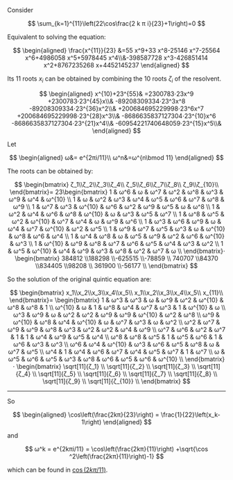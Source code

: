 
Consider

$$
\sum_{k=1}^{11}\left(22\cos\frac{2 k π i}{23}+1\right)=0
$$

Equivalent to solving the equation:

$$
\begin{aligned}
\frac{x^{11}}{23}
&=55 x^9+33 x^8-25146 x^7-25564 x^6+4986058 x^5+5978445 x^4\\&-398587728 x^3-426851414 x^2+8767235268 x+4452145237
\end{aligned}
$$

Its 11 roots $x_i$ can be obtained by combining the 10 roots $ζ_i$ of the resolvent.

$$
\begin{aligned}
x^{10}+23^{55}&
=2300783⋅23x^9
+2300783⋅23^{45}x\\&
-89208309334⋅23^3x^8
-89208309334⋅23^{36}x^2\\&
+200684695229998⋅23^6x^7
+200684695229998⋅23^{28}x^3\\&
-8686635837127304⋅23^{10}x^6
-8686635837127304⋅23^{21}x^4\\&
-60954221740648059⋅23^{15}x^5\\&
\end{aligned}
$$

Let 

$$
\begin{aligned}
ω&= e^{2πi/11}\\
ω^n&=ω^{n\bmod 11}
\end{aligned}
$$

The roots can be obtained by:

$$
\begin{bmatrix}
ζ_1\\ζ_2\\ζ_3\\ζ_4\\
ζ_5\\ζ_6\\ζ_7\\ζ_8\\
ζ_9\\ζ_{10}\\
\end{bmatrix}=
23\begin{bmatrix}
1 & ω^6 & ω & ω^7 & ω^2 & ω^8 & ω^3 & ω^9 & ω^4 & ω^{10} \\
1 & ω & ω^2 & ω^3 & ω^4 & ω^5 & ω^6 & ω^7 & ω^8 & ω^9 \\
1 & ω^7 & ω^3 & ω^{10} & ω^6 & ω^2 & ω^9 & ω^5 & ω & ω^8 \\
1 & ω^2 & ω^4 & ω^6 & ω^8 & ω^{10} & ω & ω^3 & ω^5 & ω^7 \\
1 & ω^8 & ω^5 & ω^2 & ω^{10} & ω^7 & ω^4 & ω & ω^9 & ω^6 \\
1 & ω^3 & ω^6 & ω^9 & ω & ω^4 & ω^7 & ω^{10} & ω^2 & ω^5 \\
1 & ω^9 & ω^7 & ω^5 & ω^3 & ω & ω^{10} & ω^8 & ω^6 & ω^4 \\
1 & ω^4 & ω^8 & ω & ω^5 & ω^9 & ω^2 & ω^6 & ω^{10} & ω^3 \\
1 & ω^{10} & ω^9 & ω^8 & ω^7 & ω^6 & ω^5 & ω^4 & ω^3 & ω^2 \\
1 & ω^5 & ω^{10} & ω^4 & ω^9 & ω^3 & ω^8 & ω^2 & ω^7 & ω \\
\end{bmatrix}⋅
\begin{bmatrix}
384812 \\188298 \\-625515 \\-78859 \\
740707 \\84370 \\834405 \\98208 \\
361900 \\-56177 \\
\end{bmatrix}
$$

So the solution of the original quintic equation are:

$$
\begin{bmatrix}
x_1\\x_2\\x_3\\x_4\\x_5\\
x_1\\x_2\\x_3\\x_4\\x_5\\
x_{11}\\
\end{bmatrix}=
\begin{bmatrix}
 1 & ω^3 & ω^3 & ω & ω^9 & ω^2 & ω^{10} & ω^8 & ω^8 & 1 \\
 ω^{10} & ω & 1 & ω^8 & ω^4 & ω^7 & ω^3 & 1 & ω^{10} & ω \\
 ω^3 & ω^9 & ω & ω^2 & ω^2 & ω^9 & ω^9 & ω^{10} & ω^2 & ω^8 \\
 ω^9 & ω^{10} & ω^8 & ω^4 & ω^{10} & ω & ω^7 & ω^3 & ω & ω^2 \\
 ω^2 & ω^7 & ω^9 & ω^9 & ω^8 & ω^3 & ω^2 & ω^2 & ω^4 & ω^9 \\
 ω^7 & ω^6 & ω^2 & ω^7 & 1 & 1 & ω^4 & ω^9 & ω^5 & ω^4 \\
 ω^8 & ω^8 & ω^5 & 1 & ω^5 & ω^6 & 1 & ω^6 & ω^3 & ω^3 \\
 ω^6 & ω^4 & ω^{10} & ω^3 & ω^6 & ω^5 & ω^8 & ω & ω^7 & ω^5 \\
 ω^4 & 1 & ω^4 & ω^6 & ω^7 & ω^4 & ω^5 & ω^7 & 1 & ω^7 \\
 ω & ω^5 & ω^6 & ω^5 & ω^3 & ω^8 & ω^6 & ω^5 & ω^6 & ω^{10} \\
\end{bmatrix}⋅
\begin{bmatrix}
\sqrt[11]{ζ_1} \\
\sqrt[11]{ζ_2} \\
\sqrt[11]{ζ_3} \\
\sqrt[11]{ζ_4} \\
\sqrt[11]{ζ_5} \\
\sqrt[11]{ζ_6} \\
\sqrt[11]{ζ_7} \\
\sqrt[11]{ζ_8} \\
\sqrt[11]{ζ_9} \\
\sqrt[11]{ζ_{10}} \\
\end{bmatrix}
$$

--- 

So 

$$
\begin{aligned}
\cos\left(\frac{2kπ}{23}\right) = \frac{1}{22}\left(x_k-1\right)
\end{aligned}
$$

and

$$
ω^k = e^{2kπi/11} = \cos\left(\frac{2kπ}{11}\right)
+\sqrt{\cos ^2\left(\frac{2kπ}{11}\right)-1}
$$

which can be found in [$\cos(2kπ/11)$](../frac-11/Readme.md).